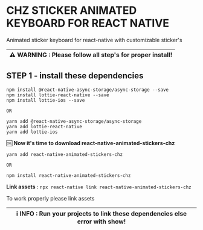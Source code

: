 # CHZ STICKER ANIMATED KEYBOARD FOR REACT NATIVE
Animated sticker keyboard for react-native with customizable sticker's

| :warning: **WARNING** : Please follow all step's for proper install! |
| --- |

## STEP 1 - install these dependencies

```
npm install @react-native-async-storage/async-storage --save
npm install lottie-react-native --save
npm install lottie-ios --save

OR

yarn add @react-native-async-storage/async-storage
yarn add lottie-react-native
yarn add lottie-ios

```
:cool: **Now it's time to download react-native-animated-stickers-chz**

```
yarn add react-native-animated-stickers-chz

OR

npm install react-native-animated-stickers-chz
```
**Link assets** : ```npx react-native link react-native-animated-stickers-chz```

To work properly please link assets

| ℹ️ **INFO** : Run your projects to link these dependencies else error with show! |
| --- |
